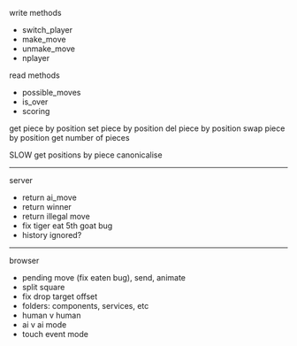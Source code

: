 write methods
- switch_player
- make_move
- unmake_move
- nplayer

read methods
- possible_moves
- is_over
- scoring

get piece by position
set piece by position
del piece by position
swap piece by position
get number of pieces

SLOW
get positions by piece
canonicalise

---

server

- return ai_move
- return winner
- return illegal move
- fix tiger eat 5th goat bug
- history ignored?

---

browser

- pending move (fix eaten bug), send, animate
- split square
- fix drop target offset
- folders: components, services, etc
- human v human
- ai v ai mode
- touch event mode

